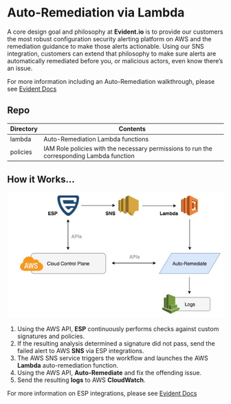 # Auto-Remediation via Lambda

A core design goal and philosophy at **Evident.io** is to provide our customers the most robust configuration security alerting platform on AWS and the remediation guidance to make those alerts actionable. Using our SNS integration, customers can extend that philosophy to make sure alerts are automatically remediated before you, or malicious actors, even know there’s an issue.

For more information including an Auto-Remediation walkthrough, please see [Evident Docs](http://docs.evident.io/#auto-remediation-via-lambda-walkthrough)

## Repo

Directory | Contents
--------- | ---------
lambda    | Auto-Remediation Lambda functions
policies  | IAM Role policies with the necessary permissions to run the corresponding Lambda function

## How it Works...

![Auto-Remediation Flow](../../autoremediate/images/remediate.jpg)

1. Using the AWS API, **ESP** continuously performs checks against custom signatures and policies.
2. If the resulting analysis determined a signature did not pass, send the failed alert to AWS **SNS** via ESP integrations.
3. The AWS SNS service triggers the workflow and launches the AWS **Lambda** auto-remediation function.
4. Using the AWS API, **Auto-Remediate** and fix the offending issue.
5. Send the resulting **logs** to AWS **CloudWatch**.

For more information on ESP integrations, please see [Evident Docs](http://docs.evident.io/#integrations)

